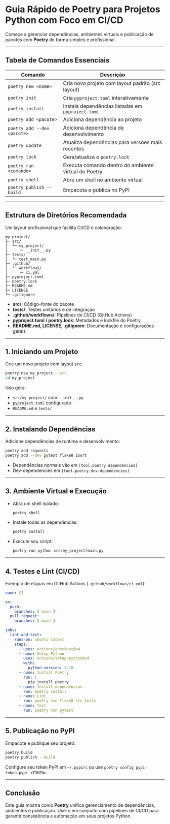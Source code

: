 # Guia Rápido de Poetry para Projetos Python com Foco em CI/CD

Comece a gerenciar dependências, ambientes virtuais e publicação de pacotes com **Poetry** de forma simples e profissional.

---

## Tabela de Comandos Essenciais

| Comando                         | Descrição                                                |
|---------------------------------|----------------------------------------------------------|
| `poetry new <nome>`             | Cria novo projeto com layout padrão (src layout)         |
| `poetry init`                   | Cria `pyproject.toml` interativamente                   |
| `poetry install`                | Instala dependências listadas em `pyproject.toml`        |
| `poetry add <pacote>`           | Adiciona dependência ao projeto                          |
| `poetry add --dev <pacote>`     | Adiciona dependência de desenvolvimento                  |
| `poetry update`                 | Atualiza dependências para versões mais recentes         |
| `poetry lock`                   | Gera/atualiza o `poetry.lock`                            |
| `poetry run <comando>`          | Executa comando dentro do ambiente virtual do Poetry     |
| `poetry shell`                  | Abre um shell no ambiente virtual                        |
| `poetry publish --build`        | Empacota e publica no PyPI                               |

---

## Estrutura de Diretórios Recomendada

Um layout profissional que facilita CI/CD e colaboração:

```
my_project/
├─ src/
│  └─ my_project/
│     └─ __init__.py
├─ tests/
│  └─ test_main.py
├─ .github/
│  └─ workflows/
│     └─ ci.yml
├─ pyproject.toml
├─ poetry.lock
├─ README.md
├─ LICENSE
└─ .gitignore
```

- **src/**: Código-fonte do pacote  
- **tests/**: Testes unitários e de integração  
- **.github/workflows/**: Pipelines de CI/CD (GitHub Actions)  
- **pyproject.toml / poetry.lock**: Metadados e lockfile do Poetry  
- **README.md, LICENSE, .gitignore**: Documentação e configurações gerais  

---

## 1. Iniciando um Projeto

Crie um novo projeto com layout `src`:

```bash
poetry new my_project --src
cd my_project
```

Isso gera:

- `src/my_project/` com `__init__.py`  
- `pyproject.toml` configurado  
- `README.md` e `tests/`  

---

## 2. Instalando Dependências

Adicione dependências de runtime e desenvolvimento:

```bash
poetry add requests
poetry add --dev pytest flake8 isort
```

- Dependências normais vão em `[tool.poetry.dependencies]`  
- Dev-dependencies em `[tool.poetry.dev-dependencies]`  

---

## 3. Ambiente Virtual e Execução

- Abra um shell isolado:
  ```bash
  poetry shell
  ```
- Instale todas as dependências:
  ```bash
  poetry install
  ```
- Execute seu script:
  ```bash
  poetry run python src/my_project/main.py
  ```

---

## 4. Testes e Lint (CI/CD)

Exemplo de etapas em GitHub Actions (`.github/workflows/ci.yml`):

```yaml
name: CI

on:
  push:
    branches: [ main ]
  pull_request:
    branches: [ main ]

jobs:
  lint-and-test:
    runs-on: ubuntu-latest
    steps:
      - uses: actions/checkout@v4
      - name: Setup Python
        uses: actions/setup-python@v4
        with:
          python-version: 3.10
      - name: Install Poetry
        run: |
          pip install poetry
      - name: Install dependências
        run: poetry install
      - name: Lint
        run: poetry run flake8 src tests
      - name: Test
        run: poetry run pytest
```

---

## 5. Publicação no PyPI

Empacote e publique seu projeto:

```bash
poetry build
poetry publish --build
```

Configure seu token PyPI em `~/.pypirc` ou use `poetry config pypi-token.pypi <TOKEN>`.

---

## Conclusão

Este guia mostra como **Poetry** unifica gerenciamento de dependências, ambientes e publicação. Use-o em conjunto com pipelines de CI/CD para garantir consistência e automação em seus projetos Python.
